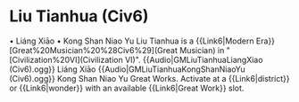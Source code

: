 # Liu Tianhua (Civ6)

• Liáng Xiāo
• Kong Shan Niao Yu
Liu Tianhua is a {{Link6|Modern Era}} [Great%20Musician%20%28Civ6%29](Great Musician) in "[Civilization%20VI](Civilization VI)".
{{Audio|GMLiuTianhuaLiangXiao (Civ6).ogg}} Liáng Xiāo
{{Audio|GMLiuTianhuaKongShanNiaoYu (Civ6).ogg}} Kong Shan Niao Yu
Great Works.
Activate at a {{Link6|district}} or {{Link6|wonder}} with an available {{Link6|Great Work}} slot.